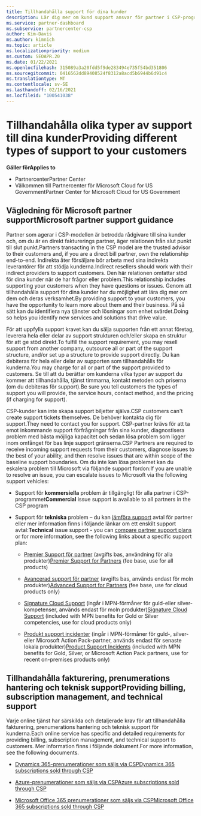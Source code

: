```yaml
---
title: Tillhandahålla support för dina kunder
description: Lär dig mer om kund support ansvar för partner i CSP-programmet. Omfattar stöd för fakturering, prenumerations hantering och tekniska problem.
ms.service: partner-dashboard
ms.subservice: partnercenter-csp
author: Kim-Davis
ms.author: kimnich
ms.topic: article
ms.localizationpriority: medium
ms.custom: SEOAPR.20
ms.date: 01/22/2021
ms.openlocfilehash: 315089a3a20fdd5f9de283494e735f54bd351806
ms.sourcegitcommit: 0416562dd89408524f8312a8acd5b6944b6d91c4
ms.translationtype: MT
ms.contentlocale: sv-SE
ms.lasthandoff: 02/16/2021
ms.locfileid: "100541038"
---
```

# <a name="providing-different-types-of-support-to-your-customers"></a><span data-ttu-id="a07b2-104">Tillhandahålla olika typer av support till dina kunder</span><span class="sxs-lookup"><span data-stu-id="a07b2-104">Providing different types of support to your customers</span></span>

<span data-ttu-id="a07b2-105">**Gäller för**</span><span class="sxs-lookup"><span data-stu-id="a07b2-105">**Applies to**</span></span>

-  <span data-ttu-id="a07b2-106">Partnercenter</span><span class="sxs-lookup"><span data-stu-id="a07b2-106">Partner Center</span></span>
-  <span data-ttu-id="a07b2-107">Välkommen till Partnercenter för Microsoft Cloud for US Government</span><span class="sxs-lookup"><span data-stu-id="a07b2-107">Partner Center for Microsoft Cloud for US Government</span></span>


## <a name="microsoft-partner-support-guidance"></a><span data-ttu-id="a07b2-108">Vägledning för Microsoft partner support</span><span class="sxs-lookup"><span data-stu-id="a07b2-108">Microsoft partner support guidance</span></span>

<span data-ttu-id="a07b2-109">Partner som agerar i CSP-modellen är betrodda rådgivare till sina kunder och, om du är en direkt fakturerings partner, äger relationen från slut punkt till slut punkt.</span><span class="sxs-lookup"><span data-stu-id="a07b2-109">Partners transacting in the CSP model are the trusted advisor to their customers and, if you are a direct bill partner, own the relationship end-to-end.</span></span> <span data-ttu-id="a07b2-110">Indirekta åter försäljare bör arbeta med sina indirekta leverantörer för att stödja kunderna.</span><span class="sxs-lookup"><span data-stu-id="a07b2-110">Indirect resellers should work with their indirect providers to support customers.</span></span> <span data-ttu-id="a07b2-111">Den här relationen omfattar stöd för dina kunder när de har frågor eller problem.</span><span class="sxs-lookup"><span data-stu-id="a07b2-111">This relationship includes supporting your customers when they have questions or issues.</span></span> <span data-ttu-id="a07b2-112">Genom att tillhandahålla support för dina kunder har du möjlighet att lära dig mer om dem och deras verksamhet.</span><span class="sxs-lookup"><span data-stu-id="a07b2-112">By providing support to your customers, you have the opportunity to learn more about them and their business.</span></span> <span data-ttu-id="a07b2-113">På så sätt kan du identifiera nya tjänster och lösningar som enhet svärdet.</span><span class="sxs-lookup"><span data-stu-id="a07b2-113">Doing so helps you identify new services and solutions that drive value.</span></span>

<span data-ttu-id="a07b2-114">För att uppfylla support kravet kan du sälja supporten från ett annat företag, leverera hela eller delar av support strukturen och/eller skapa en struktur för att ge stöd direkt.</span><span class="sxs-lookup"><span data-stu-id="a07b2-114">To fulfill the support requirement, you may resell support from another company, outsource all or part of the support structure, and/or set up a structure to provide support directly.</span></span> <span data-ttu-id="a07b2-115">Du kan debiteras för hela eller delar av supporten som tillhandahålls för kunderna.</span><span class="sxs-lookup"><span data-stu-id="a07b2-115">You may charge for all or part of the support provided to customers.</span></span> <span data-ttu-id="a07b2-116">Se till att du berättar om kunderna vilka typer av support du kommer att tillhandahålla, tjänst timmarna, kontakt metoden och priserna (om du debiteras för support).</span><span class="sxs-lookup"><span data-stu-id="a07b2-116">Be sure you tell customers the types of support you will provide, the service hours, contact method, and the pricing (if charging for support).</span></span>

<span data-ttu-id="a07b2-117">CSP-kunder kan inte skapa support biljetter själva.</span><span class="sxs-lookup"><span data-stu-id="a07b2-117">CSP customers can't create support tickets themselves.</span></span> <span data-ttu-id="a07b2-118">De behöver kontakta dig för support.</span><span class="sxs-lookup"><span data-stu-id="a07b2-118">They need to contact you for support.</span></span> <span data-ttu-id="a07b2-119">CSP-partner krävs för att ta emot inkommande support förfrågningar från sina kunder, diagnostisera problem med bästa möjliga kapacitet och sedan lösa problem som ligger inom omfånget för bas linje support gränserna.</span><span class="sxs-lookup"><span data-stu-id="a07b2-119">CSP Partners are required to receive incoming support requests from their customers, diagnose issues to the best of your ability, and then resolve issues that are within scope of the baseline support boundaries.</span></span> <span data-ttu-id="a07b2-120">Om du inte kan lösa problemet kan du eskalera problem till Microsoft via följande support fordon:</span><span class="sxs-lookup"><span data-stu-id="a07b2-120">If you are unable to resolve an issue, you can escalate issues to Microsoft via the following support vehicles:</span></span>

- <span data-ttu-id="a07b2-121">Support för **kommersiella** problem är tillgängligt för alla partner i CSP-programmet</span><span class="sxs-lookup"><span data-stu-id="a07b2-121">**Commercial** issue support is available to all partners in the CSP program</span></span>

- <span data-ttu-id="a07b2-122">Support för **tekniska** problem – du kan [jämföra support](https://partner.microsoft.com/support/partnersupport) avtal för partner eller mer information finns i följande länkar om ett enskilt support avtal:</span><span class="sxs-lookup"><span data-stu-id="a07b2-122">**Technical** issue support - you can [compare partner support plans](https://partner.microsoft.com/support/partnersupport) or for more information, see the following links  about a specific support plan:</span></span>

  - <span data-ttu-id="a07b2-123">[Premier Support för partner](https://partner.microsoft.com/support/microsoft-services-premier-support) (avgifts bas, användning för alla produkter)</span><span class="sxs-lookup"><span data-stu-id="a07b2-123">[Premier Support for Partners](https://partner.microsoft.com/support/microsoft-services-premier-support) (fee base, use for all products)</span></span>

  - <span data-ttu-id="a07b2-124">[Avancerad support för partner](https://partner.microsoft.com/support/advanced-cloud-support) (avgifts bas, används endast för moln produkter)</span><span class="sxs-lookup"><span data-stu-id="a07b2-124">[Advanced Support for Partners](https://partner.microsoft.com/support/advanced-cloud-support) (fee base, use for cloud products only)</span></span>

  - <span data-ttu-id="a07b2-125">[Signature Cloud Support](manage-your-partner-network-benefits.md) (ingår i MPN-förmåner för guld-eller silver-kompetenser, används endast för moln produkter)</span><span class="sxs-lookup"><span data-stu-id="a07b2-125">[Signature Cloud Support](manage-your-partner-network-benefits.md) (included with MPN benefits for Gold or Silver competencies, use for cloud products only)</span></span>

  - <span data-ttu-id="a07b2-126">[Produkt support incidenter](manage-your-partner-network-benefits.md) (ingår i MPN-förmåner för guld-, silver-eller Microsoft Action Pack-partner, används endast för senaste lokala produkter)</span><span class="sxs-lookup"><span data-stu-id="a07b2-126">[Product Support Incidents](manage-your-partner-network-benefits.md) (included with MPN benefits for Gold, Silver, or Microsoft Action Pack partners, use for recent on-premises products only)</span></span>

## <a name="providing-billing-subscription-management-and-technical-support"></a><span data-ttu-id="a07b2-127">Tillhandahålla fakturering, prenumerations hantering och teknisk support</span><span class="sxs-lookup"><span data-stu-id="a07b2-127">Providing billing, subscription management, and technical support</span></span> 

<span data-ttu-id="a07b2-128">Varje online tjänst har särskilda och detaljerade krav för att tillhandahålla fakturering, prenumerations hantering och teknisk support för kunderna.</span><span class="sxs-lookup"><span data-stu-id="a07b2-128">Each online service has specific and detailed requirements for providing billing, subscription management, and technical support to customers.</span></span> <span data-ttu-id="a07b2-129">Mer information finns i följande dokument.</span><span class="sxs-lookup"><span data-stu-id="a07b2-129">For more information, see the following documents.</span></span>

- [<span data-ttu-id="a07b2-130">Dynamics 365-prenumerationer som säljs via CSP</span><span class="sxs-lookup"><span data-stu-id="a07b2-130">Dynamics 365 subscriptions sold through CSP</span></span>](https://www.microsoftpartnercommunity.com/t5/CSP/Microsoft-Partner-Support-Guidance/m-p/5262#M30)

- [<span data-ttu-id="a07b2-131">Azure-prenumerationer som säljs via CSP</span><span class="sxs-lookup"><span data-stu-id="a07b2-131">Azure subscriptions sold through CSP</span></span>](https://www.microsoftpartnercommunity.com/t5/CSP/Microsoft-Partner-Support-Guidance/m-p/5263#M31)

- [<span data-ttu-id="a07b2-132">Microsoft Office 365 prenumerationer som säljs via CSP</span><span class="sxs-lookup"><span data-stu-id="a07b2-132">Microsoft Office 365 subscriptions sold through CSP</span></span>](https://www.microsoftpartnercommunity.com/t5/CSP/Microsoft-Partner-Support-Guidance/m-p/5264#M32)
